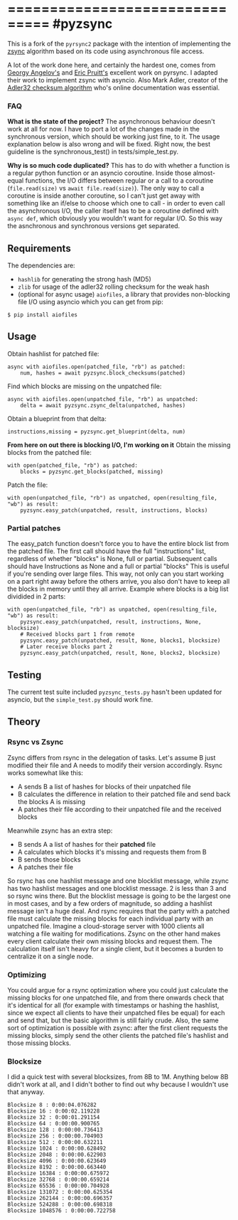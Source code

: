 ===============================
#pyzsync
===============================
This is a fork of the `pyrsync2` package with the intention of implementing the [zsync](http://zsync.moria.org.uk/) algorithm based on its code using asynchronous file access.

A lot of the work done here, and certainly the hardest one, comes from [Georgy Angelov's](https://github.com/georgyangelov/pyrsync) and [Eric Pruitt's](http://code.activestate.com/recipes/577518-rsync-algorithm/) excellent work on pyrsync. I adapted their work to implement zsync with asyncio. Also Mark Adler, creator of the [Adler32 checksum algorithm](https://en.wikipedia.org/wiki/Adler-32) who's online documentation was essential.

### FAQ
**What is the state of the project?**
The asynchronous behaviour doesn't work at all for now. I have to port a lot of the changes made in the synchronous version, which should be working just fine, to it.
The usage explanation below is also wrong and will be fixed. Right now, the best guideline is the synchronous_test() in tests/simple_test.py.

**Why is so much code duplicated?**
This has to do with whether a function is a regular python function or an asyncio coroutine. Inside those almost-equal functions, the I/O differs between regular or a call to a coroutine (`file.read(size)` vs `await file.read(size)`). The only way to call a coroutine is inside another coroutine, so I can't just get away with something like an if/else to choose which one to call - in order to even call the asynchronous I/O, the caller itself has to be a coroutine defined with `async def`, which obviously you wouldn't want for regular I/O. So this way the asnchronous and synchronous versions get separated.

## Requirements
The dependencies are:
* `hashlib` for generating the strong hash (MD5) 
* `zlib` for usage of the adler32 rolling checksum for the weak hash
* (optional for async usage) `aiofiles`, a library that provides non-blocking file I/O using asyncio which you can get from pip:
```
$ pip install aiofiles
```

## Usage
Obtain hashlist for patched file:
```
async with aiofiles.open(patched_file, "rb") as patched:
	num, hashes = await pyzsync.block_checksums(patched)
```
Find which blocks are missing on the unpatched file:
```
async with aiofiles.open(unpatched_file, "rb") as unpatched:
	delta = await pyzsync.zsync_delta(unpatched, hashes)
```
Obtain a blueprint from that delta:
```
instructions,missing = pyzsync.get_blueprint(delta, num)
```
**From here on out there is blocking I/O, I'm working on it**
Obtain the missing blocks from the patched file:
```
with open(patched_file, "rb") as patched:
	blocks = pyzsync.get_blocks(patched, missing)
```
Patch the file:
```
with open(unpatched_file, "rb") as unpatched, open(resulting_file, "wb") as result:
    pyzsync.easy_patch(unpatched, result, instructions, blocks)
```

### Partial patches
The easy_patch function doesn't force you to have the entire block list from the patched file.
The first call should have the full "instructions" list, regardless of whether "blocks" is None, full or partial.
Subsequent calls should have Instructions as None and a full or partial "blocks"
This is useful if you're sending over large files. This way, not only can you start working on a part right away
before the others arrive, you also don't have to keep all the blocks in memory until they all arrive.
Example where blocks is a big list dividided in 2 parts:
```
with open(unpatched_file, "rb") as unpatched, open(resulting_file, "wb") as result:
    pyzsync.easy_patch(unpatched, result, instructions, None, blocksize)
    # Received blocks part 1 from remote
    pyzsync.easy_patch(unpatched, result, None, blocks1, blocksize)
    # Later receive blocks part 2
    pyzsync.easy_patch(unpatched, result, None, blocks2, blocksize)
```

## Testing
The current test suite included `pyzsync_tests.py` hasn't been updated for asyncio, but the `simple_test.py` should work fine.

## Theory
### Rsync vs Zsync
Zsync differs from rsync in the delegation of tasks. Let's assume B just modified their file and A needs to modify their version accordingly. Rsync works somewhat like this:

* A sends B a list of hashes for blocks of their unpatched file
* B calculates the difference in relation to their patched file and send back the blocks A is missing
* A patches their file according to their unpatched file and the received blocks

Meanwhile zsync has an extra step:

* B sends A a list of hashes for their **patched** file
* A calculates which blocks it's missing and requests them from B
* B sends those blocks
* A patches their file

So rsync has one hashlist message and one blocklist message, while zsync has two hashlist messages and one blocklist message. 2 is less than 3 and so rsync wins there. But the blocklist message is going to be the largest one in most cases, and by a few orders of magnitude, so adding a hashlist message isn't a huge deal. And rsync requires that the party with a patched file must calculate the missing blocks for each individual party with an unpatched file. Imagine a cloud-storage server with 1000 clients all watching a file waiting for modifications. Zsync on the other hand makes every client calculate their own missing blocks and request them. The calculation itself isn't heavy for a single client, but it becomes a burden to centralize it on a single node.

### Optimizing

You could argue for a rsync optimization where you could just calculate the missing blocks for one unpatched file, and from there onwards check that it's identical for all (for example with timestamps or hashing the hashlist, since we expect all clients to have their unpatched files be equal) for each and send that, but the basic algorithm is still fairly crude. Also, the same sort of optimization is possible with zsync: after the first client requests the missing blocks, simply send the other clients the patched file's hashlist and those missing blocks.

### Blocksize

I did a quick test with several blocksizes, from 8B to 1M.
Anything below 8B didn't work at all, and I didn't bother to find out why because I wouldn't use that anyway.
```
Blocksize 8 : 0:00:04.076282
Blocksize 16 : 0:00:02.119228
Blocksize 32 : 0:00:01.291154
Blocksize 64 : 0:00:00.900765
Blocksize 128 : 0:00:00.736413
Blocksize 256 : 0:00:00.704903
Blocksize 512 : 0:00:00.632211
Blocksize 1024 : 0:00:00.628492
Blocksize 2048 : 0:00:00.622903
Blocksize 4096 : 0:00:00.623649
Blocksize 8192 : 0:00:00.663440
Blocksize 16384 : 0:00:00.675972
Blocksize 32768 : 0:00:00.659214
Blocksize 65536 : 0:00:00.704928
Blocksize 131072 : 0:00:00.625354
Blocksize 262144 : 0:00:00.696357
Blocksize 524288 : 0:00:00.698318
Blocksize 1048576 : 0:00:00.722758
```